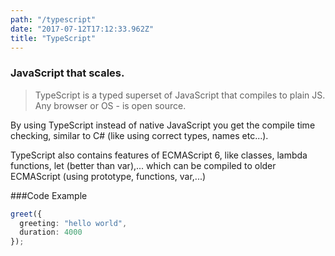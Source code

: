 ```yaml
---
path: "/typescript"
date: "2017-07-12T17:12:33.962Z"
title: "TypeScript"
---
```


### JavaScript that scales. 
>TypeScript is a typed superset of JavaScript that compiles to plain JS. Any browser or OS  - is open source.

By using TypeScript instead of native JavaScript you get the compile time checking, similar to C# (like using correct types, names etc...).

TypeScript also contains features of ECMAScript 6, like classes, lambda functions, let (better than var),... which can be compiled to older ECMAScript (using prototype, functions, var,...)

###Code Example
```TypeScript
greet({
  greeting: "hello world",
  duration: 4000
});
```
